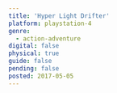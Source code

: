 ```yaml
---
title: 'Hyper Light Drifter'
platform: playstation-4
genre:
  - action-adventure
digital: false
physical: true
guide: false
pending: false
posted: 2017-05-05
---
```

